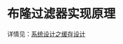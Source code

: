 # 布隆过滤器实现原理

详情见：[系统设计之缓存设计](http://localhost:8080/wxning-blog/interview/system-design/notes/03/06.html)